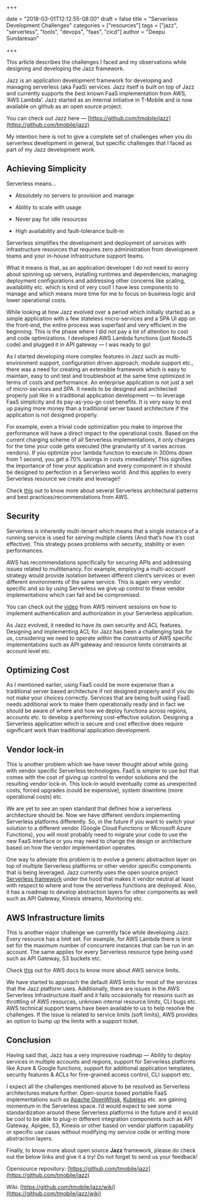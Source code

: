 +++

date = "2018-03-01T12:12:55-08:00"
draft = false
title = "Serverless Development Challenges"
categories = ["resources"]
tags = ["jazz", "serverless", "tools", "devops", "faas", "cicd"]
author = "Deepu Sundaresan"

+++

This article describes the challenges I faced and my observations while designing and developing the Jazz framework.

Jazz is an application development framework for developing and managing serverless (aka FaaS) services. Jazz itself is built on top of Jazz and currently supports the best known FaaS implementation from AWS, ‘AWS Lambda’. Jazz started as an internal initiative in T-Mobile and is now available on github as an open source project.

You can check out Jazz here — [https://github.com/tmobile/jazz](https://github.com/tmobile/jazz)

My intention here is not to give a complete set of challenges when you do serverless development in general, but specific challenges that I faced as part of my Jazz development work.


## Achieving Simplicity

Serverless means…

* Absolutely no servers to provision and manage

* Ability to scale with usage

* Never pay for idle resources

* High availability and fault-tolerance built-in


Serverless simplifies the development and deployment of services with infrastructure resources that requires zero administration from development teams and your in-house infrastructure support teams.

What it means is that, as an application developer I do not need to worry about spinning up servers, installing runtimes and dependencies, managing deployment configurations and addressing other concerns like scaling, availability etc. which is kind of very cool! I have less components to manage and which means more time for me to focus on business logic and lower operational costs.

While looking at how Jazz evolved over a period which initially started as a simple application with a few stateless micro-services and a SPA UI app on the front-end, the entire process was superfast and very efficient in the beginning. This is the phase where I did not pay a lot of attention to cost and code optimizations. I developed AWS Lambda functions (just NodeJS code) and plugged it in API gateway — I was ready to go!

As I started developing more complex features in Jazz such as multi-environment support, configuration driven approach, module support etc., there was a need for creating an extensible framework which is easy to maintain, easy to unit test and troubleshoot at the same time optimized in terms of costs and performance. An enterprise application is not just a set of micro-services and SPA. It needs to be designed and architected properly just like in a traditional application development — to leverage FaaS simplicity and its pay-as-you-go cost benefits. It is very easy to end up paying more money than a traditional server based architecture if the application is not designed properly.

For example, even a trivial code optimization you make to improve the performance will have a direct impact to the operational costs. Based on the current charging scheme of all Serverless implementations, it only charges for the time your code gets executed (the granularity of it varies across vendors). If you optimize your lambda function to execute in 300ms down from 1 second, you get a 70% savings in costs immediately! This signifies the importance of how your application and every component in it should be designed to perfection in a Serverless world. And this applies to every Serverless resource we create and leverage!!

Check [this](https://www.youtube.com/watch?v=Xi_WrinvTnM) out to know more about several Serverless architectural patterns and best practices/recommendations from AWS.

## Security

Serverless is inherently multi-tenant which means that a single instance of a running service is used for serving multiple clients (And that’s how it’s cost effective). This strategy poses problems with security, stability or even performances.

AWS has recommendations specifically for securing APIs and addressing issues related to multitenancy. For example, employing a multi-account strategy would provide isolation between different client’s services or even different environments of the same service. This is again very vendor specific and so by using Serverless we give up control to these vendor implementations which can fail and be compromised.

You can check out the [video](https://www.youtube.com/watch?v=VZqG7HjT2AQ) from AWS reinvent sessions on how to implement authentication and authorization in your Serverless application.

As Jazz evolved, it needed to have its own security and ACL features. Designing and implementing ACL for Jazz has been a challenging task for us, considering we need to operate within the constraints of AWS specific implementations such as API gateway and resource limits constraints at account level etc.

## Optimizing Cost

As I mentioned earlier, using FaaS could be more expensive than a traditional server based architecture if not designed properly and if you do not make your choices correctly. Services that are being built using FaaS needs additional work to make them operationally ready and in fact we should be aware of where and how we deploy functions across regions, accounts etc. to develop a performing cost-effective solution. Designing a Serverless application which is secure and cost effective does require significant work than traditional application development.

## Vendor lock-in

This is another problem which we have never thought about while going with vendor specific Serverless technologies. FaaS is simpler to use but that comes with the cost of giving up control to vendor solutions and the resulting vendor lock-in. This lock-in would eventually come as unexpected costs, forced upgrades (could be expensive), system downtime (more operational costs) etc.

We are yet to see an open standard that defines how a serverless architecture should be. Now we have different vendors implementing Serverless platforms differently. So, in the future if you want to switch your solution to a different vendor (Google Cloud Functions or Microsoft Azure Functions), you will most probably need to migrate your code to use the new FaaS interface or you may need to change the design or architecture based on how the vendor implementation operates.

One way to alleviate this problem is to evolve a generic abstraction layer on top of multiple Serverless platforms or other vendor specific components that is being leveraged. Jazz currently uses the open source project [Serverless framework](https://serverless.com/) under the hood that makes it vendor neutral at least with respect to where and how the serverless functions are deployed. Also, it has a roadmap to develop abstraction layers for other components as well such as API Gateway, Kinesis streams, Monitoring etc.



## AWS Infrastructure limits


This is another major challenge we currently face while developing Jazz. Every resource has a limit set. For example, for AWS Lambda there is limit set for the maximum number of concurrent instances that can be run in an account. The same applies for every Serverless resource type being used such as API Gateway, S3 buckets etc.

Check [this](https://docs.aws.amazon.com/general/latest/gr/aws_service_limits.html) out for AWS docs to know more about AWS service limits.

We have started to approach the default AWS limits for most of the services that the Jazz platform uses. Additionally, there are issues in the AWS Serverless infrastructure itself and it fails occasionally for reasons such as throttling of AWS resources, unknown internal resource limits, CLI bugs etc. AWS technical support teams have been available to us to help resolve the challenges. If the issue is related to service limits (soft limits), AWS provides an option to bump up the limits with a support ticket.

## Conclusion

Having said that, Jazz has a very impressive roadmap — Ability to deploy services in multiple accounts and regions, support for Serverless platforms like Azure & Google functions, support for additional application templates, security features & ACLs for fine-grained access control, CLI support etc.

I expect all the challenges mentioned above to be resolved as Serverless architectures mature further. Open-source based portable FaaS implementations such as [Apache OpenWhisk](https://openwhisk.apache.org/), [Kubeless](https://github.com/kubeless/kubeless) etc. are gaining momentum in the Serverless space. I’d would expect to see some standardization around these Serverless platforms in the future and it would be cool to be able to plug-in different integration components such as API Gateway, Apigee, S3, Kinesis or other based on vendor platform capability or specific use cases without modifying my service code or writing more abstraction layers.


Finally, to know more about open source **Jazz** framework, please do check out the below links and give it a try! Do not forget to send us your feedback!

Opensource repository: [https://github.com/tmobile/jazz](https://github.com/tmobile/jazz)

Wiki: [https://github.com/tmobile/jazz/wiki](https://github.com/tmobile/jazz/wiki)

